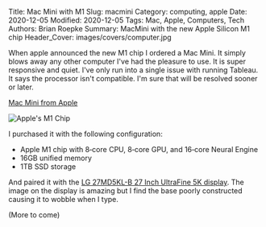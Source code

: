 Title: Mac Mini with M1
Slug: macmini
Category: computing, apple
Date: 2020-12-05
Modified: 2020-12-05
Tags: Mac, Apple, Computers, Tech
Authors: Brian Roepke
Summary: MacMini with the new Apple Silicon M1 chip
Header_Cover: images/covers/computer.jpg


When apple announced the new M1 chip I ordered a Mac Mini.  It simply blows away any other computer I've had the pleasure to use.  It is super responsive and quiet.  I've only run into a single issue with running Tableau.  It says the processor isn't compatible.  I'm sure that will be resolved sooner or later.  

[Mac Mini from Apple](https://www.apple.com/mac-mini/)

![Apple's M1 Chip](images/m1.jpg)

I purchased it with the following configuration:

 * Apple M1 chip with 8‑core CPU, 8‑core GPU, and 16‑core Neural Engine
 * 16GB unified memory
 * 1TB SSD storage

And paired it with the [LG 27MD5KL-B 27 Inch UltraFine 5K display](https://www.amazon.com/gp/product/B07XV9NQSJ).  The image on the display is amazing but I find the base poorly constructed causing it to wobble when I type.

(More to come)
